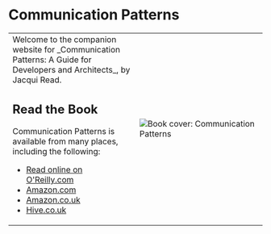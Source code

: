 # Communication Patterns

<table style="border: 0px solid transparent; border-collapse: collapse;">
 <tr>
  <td style="width: 50%; max-width: 300px">
   Welcome to the companion website for _Communication Patterns: A Guide for Developers and Architects_, by Jacqui Read.

   ## Read the Book

   Communication Patterns is available from many places, including the following:
   - [Read online on O'Reilly.com](https://learning.oreilly.com/library/view/communication-patterns/9781098140533/)
   - [Amazon.com](https://www.amazon.com/Communication-Patterns-Guide-Developers-Architects/dp/1098140540/)
   - [Amazon.co.uk](https://www.amazon.co.uk/Communication-Patterns-Guide-Developers-Architects/dp/1098140540/)
   - [Hive.co.uk](https://www.hive.co.uk/Product/Jacqueline-Read/Communication-Patterns--A-Guide-for-Developers-and-Architects/29041734)
  </td>
  <td style="width: 50%; max-width: 300px">
   <image src="assets/compatcover.png" align="center" alt="Book cover: Communication Patterns" />
  </td>
 </tr>
</table>